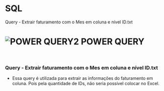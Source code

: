 # SQL


Query - Extrair faturamento com o Mes em coluna e nível ID.txt
#   ![POWER QUERY2](https://github.com/eusabrina/POWER-QUERY/assets/67608949/ff640339-1058-4ba6-87b2-278fa19ace99) POWER QUERY 


<br>

### Query - Extrair faturamento com o Mes em coluna e nível ID.txt
- Essa query é utilizada para extrair as informações do faturamento em coluna. Pois pela quantidade de IDs, não seria possível colocar no Excel.
<br>


